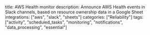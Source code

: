 title: AWS Health monitor
description: Announce AWS Health events in Slack channels, based on resource ownership data in a Google Sheet
integrations: ["aws", "slack", "sheets"]
categories: ["Reliability"]
tags: ["activity", "scheduled_tasks", "monitoring", "notifications", "data_processing", "essential"]
